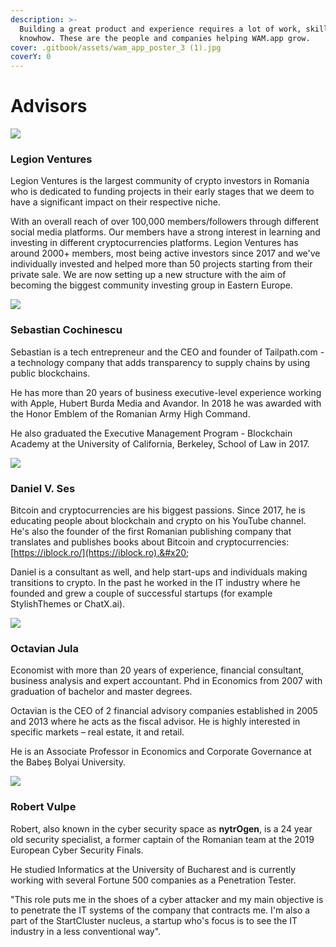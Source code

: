 ```yaml
---
description: >-
  Building a great product and experience requires a lot of work, skill and
  knowhow. These are the people and companies helping WAM.app grow.
cover: .gitbook/assets/wam_app_poster_3 (1).jpg
coverY: 0
---
```


# Advisors

![](.gitbook/assets/lv.png)

### Legion Ventures

Legion Ventures is the largest community of crypto investors in Romania who is dedicated to funding projects in their early stages that we deem to have a significant impact on their respective niche.

With an overall reach of over 100,000 members/followers through different social media platforms. Our members have a strong interest in learning and investing in different cryptocurrencies platforms. Legion Ventures has around 2000+ members, most being active investors since 2017 and we've individually invested and helped more than 50 projects starting from their private sale. We are now setting up a new structure with the aim of becoming the biggest community investing group in Eastern Europe.

![](.gitbook/assets/sebcochinescu.png)

### Sebastian Cochinescu

Sebastian is a tech entrepreneur and the CEO and founder of Tailpath.com - a technology company that adds transparency to supply chains by using public blockchains.

He has more than 20 years of business executive-level experience working with Apple, Hubert Burda Media and Avandor. In 2018 he was awarded with the Honor Emblem of the Romanian Army High Command.

He also graduated the Executive Management Program - Blockchain Academy at the University of California, Berkeley, School of Law in 2017.

![](.gitbook/assets/danielses.png)

### Daniel V. Ses

Bitcoin and cryptocurrencies are his biggest passions. Since 2017, he is educating people about blockchain and crypto on his YouTube channel. He's also the founder of the first Romanian publishing company that translates and publishes books about Bitcoin and cryptocurrencies: [https://iblock.ro/](https://iblock.ro).&#x20;

Daniel is a consultant as well, and help start-ups and individuals making transitions to crypto. In the past he worked in the IT industry where he founded and grew a couple of successful startups (for example StylishThemes or ChatX.ai).

![](.gitbook/assets/octavianjula.png)

### Octavian Jula

Economist with more than 20 years of experience, financial consultant, business analysis and expert accountant. Phd in Economics from 2007 with graduation of bachelor and master degrees.&#x20;

Octavian is the CEO of 2 financial advisory companies established in 2005 and 2013 where he acts as the fiscal advisor. He is highly interested in specific markets – real estate, it and retail.&#x20;

He is an Associate Professor in Economics and Corporate Governance at the Babeș Bolyai University.

![](.gitbook/assets/robertvulpe.png)

### Robert Vulpe

Robert, also known in the cyber security space as **nytrOgen**, is a 24 year old security specialist, a former captain of the Romanian team at the 2019 European Cyber Security Finals.&#x20;

He studied Informatics at the University of Bucharest and is currently working with several Fortune 500 companies as a Penetration Tester.

"This role puts me in the shoes of a cyber attacker and my main objective is to penetrate the IT systems of the company that contracts me. I'm also a part of the StartCluster nucleus, a startup who's focus is to see the IT industry in a less conventional way".&#x20;


